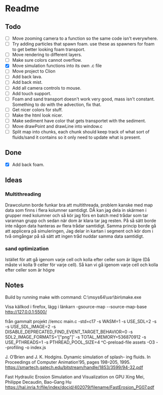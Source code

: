 # Readme

## Todo

- [ ] Move zooming camera to a function so the same code isn't everywhere.
- [ ] Try adding particles that spawn foam. use these as spawners for foam to get better looking foam transport.
- [ ] Move rendering to different layers.
- [ ] Make sure colors cannot overflow.
- [x] Move simulation functions into its own .c file
- [ ] Move project to Clion
- [ ] Add back lava.
- [ ] Add back mist.
- [ ] Add all camera controls to mouse.
- [ ] Add touch support.
- [ ] Foam and sand transport doesn't work very good, mass isn't constant. Something to do with the advection, fix that.
- [ ] Get nicer colors for stuff.
- [ ] Make the html look nicer.
- [ ] Make sediment have color that gets transportet with the sediment.
- [ ] Move drawPoint and drawLine into window.c
- [ ] Split map into chunks, each chunk should keep track of what sort of fluids/sand it contains so it only need to update what is present.

## Done

- [x] Add back foam.

## Ideas

### Multithreading

Drawcolumn borde funkar bra att multithreada, problem kanske med map data som finns i flera kolumner samtidigt. DÅ kan jag dela in skärmen i grupper med kolumner och så kör jag förs en batch med trådar som tar varannan grupp och sedan när dom är klara tar jag resten. På så sätt borde inte någon data hanteras av flera trådar samtidigt.
Samma princip borde gå att applicera på simuleringen, Jag delar in kartan i segment och kör dom i två omgångar på så sätt att ingen tråd nuddar samma data samtidigt.

### sand optimization

Istället för att gå igenom varje cell och kolla efter celler som är lägre (Då måste vi kolla 9 celler för varje cell). Så kan vi gå igenom varje cell och kolla efter celler som är högre

## Notes

Build by running make with command:
C:\msys64\usr\bin\make.exe

Visa källkod i firefox, lägg i länkarn
-gsource-map --source-map-base <http://127.0.0.1:5500/>

från gammalt projekt
//emcc main.c -std=c17 -s WASM=1 -s USE_SDL=2 -s -s USE_SDL_IMAGE=2 -s DISABLE_DEPRECATED_FIND_EVENT_TARGET_BEHAVIOR=0 -s SDL2_IMAGE_FORMATS='["png"]' -s TOTAL_MEMORY=536870912 -s USE_PTHREADS=1 -s PTHREAD_POOL_SIZE=4 ^C-preload-file assets -O3 --profiling -o index.js

J. O’Brien and J. K. Hodgins. Dynamic simulation of splash-
ing fluids. In Proceedings of Computer Animation’95, pages
198–205, 1995.
<https://smartech.gatech.edu/bitstream/handle/1853/3599/94-32.pdf>

Fast Hydraulic Erosion Simulation and Visualization on
GPU
Xing Mei, Philippe Decaudin, Bao-Gang Hu
<https://hal.inria.fr/file/index/docid/402079/filename/FastErosion_PG07.pdf>

